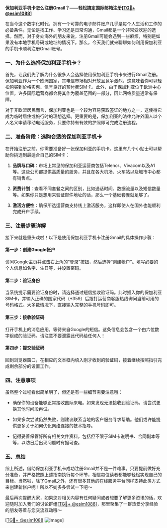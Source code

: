 **保加利亚手机卡怎么注册Gmail？——轻松搞定国际邮箱注册[[TG💪+ @esim1088](https://t.me/s/esim1088)]**

在当今这个数字化时代，拥有一个可靠的电子邮件账户几乎是每个人生活和工作的必备条件。无论是找工作、学习还是日常沟通，Gmail都是一个非常受欢迎的选择。然而，对于身处海外的朋友来说，注册Gmail可能会遇到一些麻烦，特别是如果没有本地手机号码或地址的情况下。那么，今天我们就来聊聊如何利用保加利亚的手机卡顺利注册Gmail账号。

### 一、为什么选择保加利亚手机卡？

首先，让我们先了解为什么很多人会选择使用保加利亚手机卡来进行Gmail注册。保加利亚作为一个欧洲国家，其电信市场相对开放且竞争激烈，这意味着你可以轻松购买到价格实惠、信号良好的预付费SIM卡。此外，由于保加利亚位于欧洲中心位置，许多国际运营商都会将其作为覆盖范围的一部分，因此网络质量通常有保障。

对于非欧盟居民而言，保加利亚也是一个较为容易获取签证的地方之一，这使得它成为临时居住或旅行时的理想选择。更重要的是，保加利亚的法律允许外国人以个人名义申请移动电话服务，只要你持有有效的护照即可完成注册流程。

### 二、准备阶段：选购合适的保加利亚手机卡

在开始注册之前，你需要准备好一张保加利亚的手机卡。这里有几个小贴士可以帮助你挑选到最适合自己的SIM卡：

1. **品牌与口碑**：市场上常见的保加利亚运营商包括Telenor、Vivacom以及A1等。这些公司都提供高质量的服务，并且在各大机场、火车站以及城市中心都有销售点。
   
2. **资费计划**：查看不同套餐之间的区别，比如通话时间、数据流量以及短信数量等。如果你只是想用来验证邮件地址的话，那么一个基础套餐就足够了。

3. **激活方便性**：确保所选运营商支持线上激活服务，这样即使人在国外也能顺利完成开户手续。

### 三、注册步骤详解

接下来就是重头戏啦！以下是使用保加利亚手机卡注册Gmail的具体操作步骤：

#### 第一步：创建Google帐户
访问Google主页并点击右上角的“登录”按钮，然后选择“创建帐户”。填写必要的个人信息如名字、生日等，并设置密码。

#### 第二步：验证身份
当系统提示需要验证身份时，请选择通过短信接收验证码。此时插入你的保加利亚SIM卡，并输入正确的国家代码（+359）后拨打运营商客服热线询问当前可用的号码格式。大多数情况下，直接输入完整的手机号码即可。

#### 第三步：接收验证码
打开手机上的消息应用，等待来自Google的短信。这条信息会包含一个由六位数字组成的验证码。请注意不要泄露此代码给任何人！

#### 第四步：提交验证码
回到浏览器窗口，在相应的文本框内填入刚才收到的验证码，接着继续按照指引完成剩余部分的设置工作。

### 四、注意事项

虽然整个过程看似简单明了，但还是有一些细节需要注意哦：

- 确保你的设备能够正常接收国际来电。如果发现无法接收到验证码，请尝试更换其他时间段再试。
  
- 如果多次尝试仍然失败，则建议联系当地的客户服务寻求帮助。他们或许能提供更多关于如何优化网络连接的技术指导。

- 记得妥善保管好所有相关文件资料，包括但不限于SIM卡说明书、合同副本等等，以防日后出现问题时有据可查。

### 五、总结

综上所述，借助保加利亚手机卡成功注册Gmail并不是一件难事。只要提前做好充分准备，并严格按照上述指南执行每个环节，相信每位读者都能够轻松实现自己的目标。当然啦，除了Gmail之外，还有很多其他的在线服务平台同样支持此类方式来创建新帐户呢！所以不妨多多尝试一下吧～

最后再次提醒大家，如果您对相关内容有任何疑问或者想要了解更多资讯的话，欢迎随时加入我们的讨论群组[[TG💪+ @esim1088](https://t.me/s/esim1088)]，那里聚集了一群热爱分享经验的朋友等着与您交流互动哦～

[[TG💪+ @esim1088](https://t.me/s/esim1088) ![Image](https://i.postimg.cc/4NQfJmqS/Snipaste-2025-05-13-00-14-12.png)]